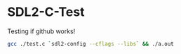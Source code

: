 # SDL2-C-Test
Testing if github works!
```sh
gcc ./test.c `sdl2-config --cflags --libs` && ./a.out
```
